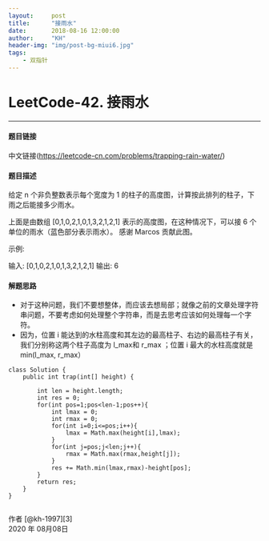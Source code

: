 ```yaml
---
layout:     post
title:      "接雨水"
date:       2018-08-16 12:00:00
author:     "KH"
header-img: "img/post-bg-miui6.jpg"
tags:
    - 双指针
---
```


# LeetCode-42. 接雨水

------
#### 题目链接

中文链接(https://leetcode-cn.com/problems/trapping-rain-water/)

#### 题目描述

给定 n 个非负整数表示每个宽度为 1 的柱子的高度图，计算按此排列的柱子，下雨之后能接多少雨水。

上面是由数组 [0,1,0,2,1,0,1,3,2,1,2,1] 表示的高度图，在这种情况下，可以接 6 个单位的雨水（蓝色部分表示雨水）。 感谢 Marcos 贡献此图。

示例:

输入: [0,1,0,2,1,0,1,3,2,1,2,1]
输出: 6

#### 解题思路

- 对于这种问题，我们不要想整体，⽽应该去想局部；就像之前的⽂章处理字符串问题，不要考虑如何处理整个字符串，⽽是去思考应该如何处理每⼀个字符。
- 因为，位置 i 能达到的⽔柱⾼度和其左边的最⾼柱⼦、右边的最⾼柱⼦有关，我们分别称这两个柱⼦⾼度为 l_max和 r_max ；位置 i 最⼤的⽔柱⾼度就是 min(l_max, r_max）

```
class Solution {
    public int trap(int[] height) {

        int len = height.length;
        int res = 0;
        for(int pos=1;pos<len-1;pos++){
            int lmax = 0;
            int rmax = 0;
            for(int i=0;i<=pos;i++){
                lmax = Math.max(height[i],lmax);
            }
            for(int j=pos;j<len;j++){
                rmax = Math.max(rmax,height[j]);
            }
            res += Math.min(lmax,rmax)-height[pos];
        }
        return res;
    }
}
```

```

```

作者 [@kh-1997][3]     
2020 年 08月08日    